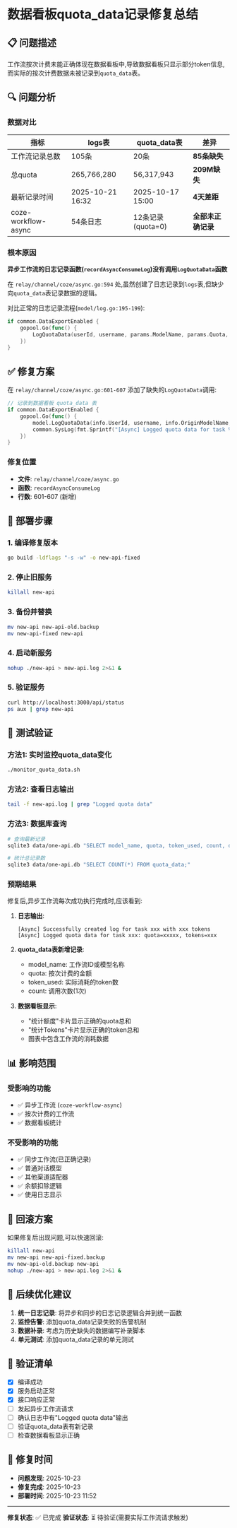 # 数据看板quota_data记录修复总结

## 📋 问题描述

工作流按次计费未能正确体现在数据看板中,导致数据看板只显示部分token信息,而实际的按次计费数据未被记录到`quota_data`表。

## 🔍 问题分析

### 数据对比

| 指标 | logs表 | quota_data表 | 差异 |
|------|--------|--------------|------|
| 工作流记录总数 | 105条 | 20条 | **85条缺失** |
| 总quota | 265,766,280 | 56,317,943 | **209M缺失** |
| 最新记录时间 | 2025-10-21 16:32 | 2025-10-17 15:00 | **4天差距** |
| coze-workflow-async | 54条日志 | 12条记录(quota=0) | **全部未正确记录** |

### 根本原因

**异步工作流的日志记录函数(`recordAsyncConsumeLog`)没有调用`LogQuotaData`函数**

在 `relay/channel/coze/async.go:594` 处,虽然创建了日志记录到`logs`表,但缺少向`quota_data`表记录数据的逻辑。

对比正常的日志记录流程(`model/log.go:195-199`):
```go
if common.DataExportEnabled {
    gopool.Go(func() {
        LogQuotaData(userId, username, params.ModelName, params.Quota, common.GetTimestamp(), params.PromptTokens+params.CompletionTokens)
    })
}
```

## ✅ 修复方案

在 `relay/channel/coze/async.go:601-607` 添加了缺失的`LogQuotaData`调用:

```go
// 记录到数据看板 quota_data 表
if common.DataExportEnabled {
    gopool.Go(func() {
        model.LogQuotaData(info.UserId, username, info.OriginModelName, quota, task.FinishTime, usage.PromptTokens+usage.CompletionTokens)
        common.SysLog(fmt.Sprintf("[Async] Logged quota data for task %s: quota=%d, tokens=%d", task.TaskID, quota, usage.PromptTokens+usage.CompletionTokens))
    })
}
```

### 修复位置

- **文件**: `relay/channel/coze/async.go`
- **函数**: `recordAsyncConsumeLog`
- **行数**: 601-607 (新增)

## 🚀 部署步骤

### 1. 编译修复版本
```bash
go build -ldflags "-s -w" -o new-api-fixed
```

### 2. 停止旧服务
```bash
killall new-api
```

### 3. 备份并替换
```bash
mv new-api new-api-old.backup
mv new-api-fixed new-api
```

### 4. 启动新服务
```bash
nohup ./new-api > new-api.log 2>&1 &
```

### 5. 验证服务
```bash
curl http://localhost:3000/api/status
ps aux | grep new-api
```

## 🧪 测试验证

### 方法1: 实时监控quota_data变化
```bash
./monitor_quota_data.sh
```

### 方法2: 查看日志输出
```bash
tail -f new-api.log | grep "Logged quota data"
```

### 方法3: 数据库查询
```bash
# 查询最新记录
sqlite3 data/one-api.db "SELECT model_name, quota, token_used, count, datetime(created_at, 'unixepoch', 'localtime') as time FROM quota_data ORDER BY created_at DESC LIMIT 10;"

# 统计总记录数
sqlite3 data/one-api.db "SELECT COUNT(*) FROM quota_data;"
```

### 预期结果

修复后,异步工作流每次成功执行完成时,应该看到:

1. **日志输出**:
   ```
   [Async] Successfully created log for task xxx with xxx tokens
   [Async] Logged quota data for task xxx: quota=xxxxx, tokens=xxx
   ```

2. **quota_data表新增记录**:
   - model_name: 工作流ID或模型名称
   - quota: 按次计费的金额
   - token_used: 实际消耗的token数
   - count: 调用次数(1次)

3. **数据看板显示**:
   - "统计额度"卡片显示正确的quota总和
   - "统计Tokens"卡片显示正确的token总和
   - 图表中包含工作流的消耗数据

## 📊 影响范围

### 受影响的功能
- ✅ 异步工作流 (`coze-workflow-async`)
- ✅ 按次计费的工作流
- ✅ 数据看板统计

### 不受影响的功能
- ✅ 同步工作流(已正确记录)
- ✅ 普通对话模型
- ✅ 其他渠道适配器
- ✅ 余额扣除逻辑
- ✅ 使用日志显示

## 🔄 回滚方案

如果修复后出现问题,可以快速回滚:

```bash
killall new-api
mv new-api new-api-fixed.backup
mv new-api-old.backup new-api
nohup ./new-api > new-api.log 2>&1 &
```

## 📝 后续优化建议

1. **统一日志记录**: 将异步和同步的日志记录逻辑合并到统一函数
2. **监控告警**: 添加quota_data记录失败的告警机制
3. **数据补录**: 考虑为历史缺失的数据编写补录脚本
4. **单元测试**: 添加quota_data记录的单元测试

## 🎯 验证清单

- [x] 编译成功
- [x] 服务启动正常
- [x] 接口响应正常
- [ ] 发起异步工作流请求
- [ ] 确认日志中有"Logged quota data"输出
- [ ] 验证quota_data表有新记录
- [ ] 检查数据看板显示正确

## 📅 修复时间

- **问题发现**: 2025-10-23
- **修复完成**: 2025-10-23
- **部署时间**: 2025-10-23 11:52

---

**修复状态**: ✅ 已完成
**验证状态**: ⏳ 待验证(需要实际工作流请求触发)
